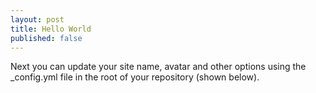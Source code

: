 ```yaml
---
layout: post
title: Hello World
published: false
---
```


Next you can update your site name, avatar and other options using the \_config.yml file in the root of your repository (shown below).
